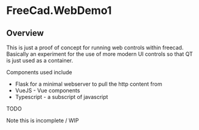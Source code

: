 # FreeCad.WebDemo1

## Overview

This is just a proof of concept for running web controls within freecad.
Basically an experiment for the use of more modern UI controls so that QT is just used as a container.

Components used include

  * Flask for a minimal webserver to pull the http content from
  * VueJS - Vue components
  * Typescript - a subscript of javascript

TODO

Note this is incomplete / WIP
